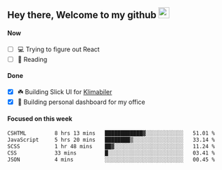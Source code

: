 ## Hey there, Welcome to my github <img src="https://media.giphy.com/media/hvRJCLFzcasrR4ia7z/giphy.gif" width="25px">

#### Now
- [ ] 💻 Trying to figure out React
- [ ] 📕 Reading

#### Done
- [x] ☘️ Building Slick UI for [Klimabiler](https://klimabiler.dk)
- [x] 🚀 Building personal dashboard for my office
 
 #### Focused on this week
<!--START_SECTION:waka-->

```txt
CSHTML         8 hrs 13 mins   ████████████▓░░░░░░░░░░░░   51.01 %
JavaScript     5 hrs 20 mins   ████████▒░░░░░░░░░░░░░░░░   33.14 %
SCSS           1 hr 48 mins    ██▓░░░░░░░░░░░░░░░░░░░░░░   11.24 %
CSS            33 mins         █░░░░░░░░░░░░░░░░░░░░░░░░   03.41 %
JSON           4 mins          ░░░░░░░░░░░░░░░░░░░░░░░░░   00.45 %
```

<!--END_SECTION:waka-->

